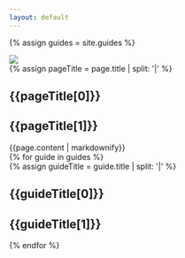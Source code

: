 ```yaml
---
layout: default
---
```


{% assign guides = site.guides %}
<section id="pageBanner">
  <div class="flex page--banner" style="background-color:{{page.['Page Banner Colour']}}">
    <div class="flex__leftCol"></div>
    <div class="flex__mainCol">
      <img src="{{page.['Page Banner Image']}}">
    </div>
    <div class="flex__rightCol"></div>
  </div>
</section>
<section id="pageTitle">
  <div class="flex page--title">
    <div class="flex__leftCol"></div>
    <div class="flex__mainCol">
      {% assign pageTitle = page.title | split: '|' %}
      <h1>{{pageTitle[0]}}</h1>
      <h1 class="secondary">{{pageTitle[1]}}</h1>
    </div>
    <div class="flex__rightCol"></div>
  </div>
</section>
<section id="pageDescription">
  <div class="flex">
    <div class="flex__leftCol"></div>
    <div class="flex__mainCol">
      {{page.content | markdownify}}
    </div>
    <div class="flex__rightCol"></div>
  </div>
</section>
{% for guide in guides %}
  <section id="pageGuides">
    <div class="flex page--guides guide--{{guide.Colours}}">
      <div class="flex__leftCol"></div>
      <div class="flex__mainCol">
        {% assign guideTitle = guide.title | split: '|' %}
        <h1>{{guideTitle[0]}}</h1>
        <h1 class="secondary">{{guideTitle[1]}}</h1>
      </div>
      <div class="flex__rightCol"></div>
    </div>
  </section>
{% endfor %}
